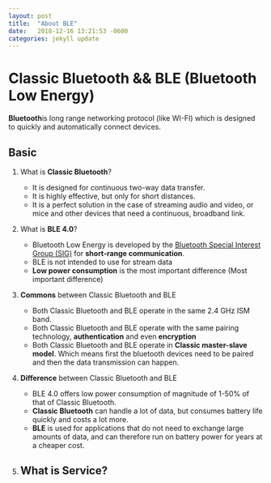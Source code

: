 ```yaml
---
layout: post
title:  "About BLE"
date:   2018-12-16 13:21:53 -0600
categories: jekyll update
---
```


# Classic Bluetooth && BLE (Bluetooth Low Energy)
   **Bluetooth**is long range networking protocol (like WI-FI) which is designed to quickly and automatically connect devices. 

## Basic
1. What is **Classic Bluetooth**?
   - It is designed for continuous two-way data transfer. 
   - It is highly effective, but only for short distances.
   - It is a perfect solution in the case of streaming audio and video, or mice and other devices that need a continuous, broadband link.
   
2. What is **BLE 4.0**? 
   - Bluetooth Low Energy is developed by the [Bluetooth Special Interest Group (SIG)](https://www.bluetooth.com/) for **short-range communication**. 
   - BLE is not intended to use for stream data 
   - **Low power consumption** is the most important difference (Most important difference)


3. **Commons** between Classic Bluetooth and BLE 
    - Both Classic Bluetooth and BLE operate in the same 2.4 GHz ISM band.
    - Both Classic Bluetooth and BLE operate with the same pairing technology, **authentication** and even **encryption**
    - Both Classic Bluetooth and BLE operate in **Classic master-slave model**. Which means first the bluetooth devices need to be paired and then the data transmission can happen.     

4. **Difference** between Classic Bluetooth and BLE 
    - BLE 4.0 offers low power consumption of magnitude of 1-50% of that of Classic Bluetooth.
    - **Classic Bluetooth** can handle a lot of data, but consumes battery life quickly and costs a lot more. 
    - **BLE** is used for applications that do not need to exchange large amounts of data, and can therefore run on battery power for years at a cheaper cost.

5. What is Service? 
   -  


   




